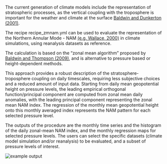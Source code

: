 The current generation of climate models include the representation of stratospheric processes, as the vertical coupling with the troposphere is important for the weather and climate at the surface [Baldwin and Dunkerton (2001)](https://doi.org/10.1126/science.1063315). 

The recipe recipe_zmnam.yml can be used to evaluate the representation of the Northern Annular Mode - NAM [(e.g. Wallace, 2000)](https://doi.org/10.1002/qj.49712656402) in climate simulations, using reanalysis datasets as reference. 

The calculation is based on the “zonal mean algorithm” proposed by [Baldwin and Thompson (2009)](https://doi.org/10.1002/qj.479), and is alternative to pressure based or height-dependent methods. 

This approach provides a robust description of the stratosphere-troposphere coupling on daily timescales, requiring less subjective choices and a reduced amount of input data. Starting from daily mean geopotential height on pressure levels, the leading empirical orthogonal function/principal component are computed from zonal mean daily anomalies, with the leading principal component representing the zonal mean NAM index. The regression of the monthly mean geopotential height onto this monthly averaged index represents the NAM pattern for each selected pressure level. 

The outputs of the procedure are the monthly time series and the histogram of the daily zonal-mean NAM index, and the monthly regression maps for selected pressure levels. The users can select the specific datasets (climate model simulation and/or reanalysis) to be evaluated, and a subset of pressure levels of interest.


![example output](diagnosticsdata/stratosphere-troposphere/test250.png "Example Output")

<!--- 
This metric is based on the algorithm proposed by [Baldwin and Thompson, 2009], and requires the daily geopotential height field on pressure levels as input. The method is based on an EOF/PC decomposition of the zonally averaged geopotential height, with the leading pattern of variability representative of the (zonal mean) NAM. The calculation is independently repeated at each available pressure level. The daily index can be used to characterize episodic variability of the stratosphere-troposphere connection, while regression on the monthly averaged index is used to quantify the signature of the NAM on the hemispheric climate.

To evaluate the modelled strat-trop coupling, the metric is based on the spatial patterns of the zonal mean NAM index. This is obtained by projecting monthly anomalies of the geopotential height field onto the monthly averaged index, then normalized. The well-known annular pattern emerges at upper levels, and it is generally less longitudinally symmetric moving towards the surface.

Having calculated the reanalysis-based spatial patterns, it is possible to compute the difference between these patterns and those reproduced by climate models. The resulting spatial patterns can be used to assess the differences in the strength of this mode of variability and the latitudinal extent.

![example output](diagnosticsdata/stratosphere-troposphere/test250.png "Example Output")
--->

